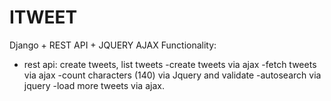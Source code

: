 # ITWEET
Django + REST API + JQUERY AJAX
Functionality:
- rest api: create tweets, list tweets
-create tweets via ajax
-fetch tweets via ajax
-count characters (140) via Jquery and validate
-autosearch via jquery
-load more tweets via ajax.
